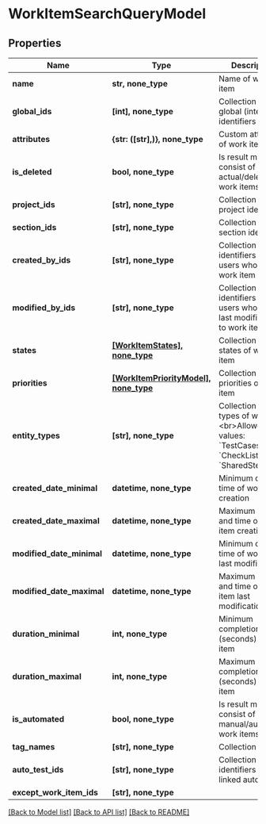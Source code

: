 # WorkItemSearchQueryModel


## Properties
Name | Type | Description | Notes
------------ | ------------- | ------------- | -------------
**name** | **str, none_type** | Name of work item | [optional] 
**global_ids** | **[int], none_type** | Collection of global (integer) identifiers | [optional] 
**attributes** | **{str: ([str],)}, none_type** | Custom attributes of work item | [optional] 
**is_deleted** | **bool, none_type** | Is result must consist of only actual/deleted work items | [optional] 
**project_ids** | **[str], none_type** | Collection of project identifiers | [optional] 
**section_ids** | **[str], none_type** | Collection of section identifiers | [optional] 
**created_by_ids** | **[str], none_type** | Collection of identifiers of users who created work item | [optional] 
**modified_by_ids** | **[str], none_type** | Collection of identifiers of users who applied last modification to work item | [optional] 
**states** | [**[WorkItemStates], none_type**](WorkItemStates.md) | Collection of states of work item | [optional] 
**priorities** | [**[WorkItemPriorityModel], none_type**](WorkItemPriorityModel.md) | Collection of priorities of work item | [optional] 
**entity_types** | **[str], none_type** | Collection of types of work item  &lt;br&gt;Allowed values: &#x60;TestCases&#x60;, &#x60;CheckLists&#x60;, &#x60;SharedSteps&#x60; | [optional] 
**created_date_minimal** | **datetime, none_type** | Minimum date and time of work item creation | [optional] 
**created_date_maximal** | **datetime, none_type** | Maximum date and time of work item creation | [optional] 
**modified_date_minimal** | **datetime, none_type** | Minimum date and time of work item last modification | [optional] 
**modified_date_maximal** | **datetime, none_type** | Maximum date and time of work item last modification | [optional] 
**duration_minimal** | **int, none_type** | Minimum completion time (seconds) of work item | [optional] 
**duration_maximal** | **int, none_type** | Maximum completion time (seconds) of work item | [optional] 
**is_automated** | **bool, none_type** | Is result must consist of only manual/automated work items | [optional] 
**tag_names** | **[str], none_type** | Collection of tags | [optional] 
**auto_test_ids** | **[str], none_type** | Collection of identifiers of linked autotests | [optional] 
**except_work_item_ids** | **[str], none_type** |  | [optional] 

[[Back to Model list]](../README.md#documentation-for-models) [[Back to API list]](../README.md#documentation-for-api-endpoints) [[Back to README]](../README.md)


